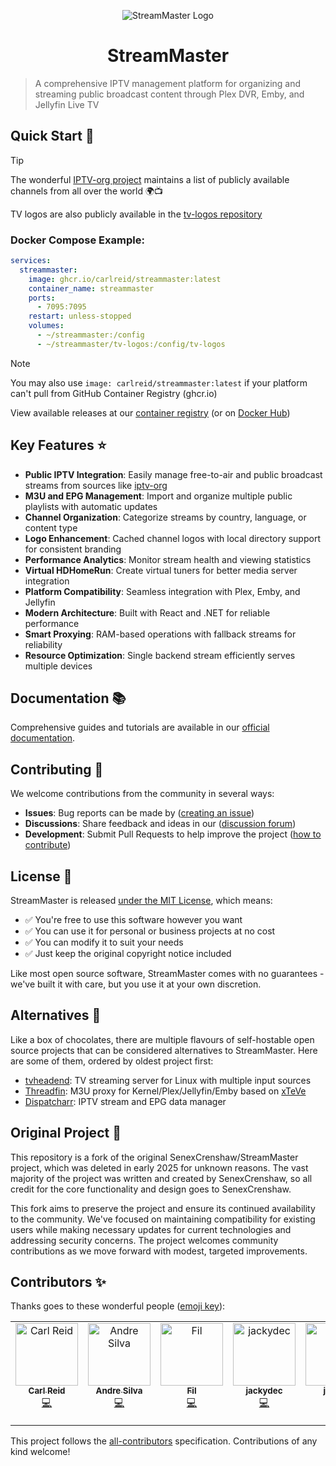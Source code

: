 <p align="center" width="100%">
    <img src="https://raw.githubusercontent.com/carlreid/StreamMaster/refs/heads/main/src/StreamMaster.WebUI/public/images/streammaster_logo.png" alt="StreamMaster Logo"/>
    <H1 align="center" width="100%">StreamMaster</H1>
</p>

> A comprehensive IPTV management platform for organizing and streaming public broadcast content through Plex DVR, Emby, and Jellyfin Live TV 

## Quick Start 🚀

> [!TIP]  
> The wonderful [IPTV-org project](https://github.com/iptv-org/iptv) maintains a list of publicly available channels from all over the world 🌍📺 
> 
> TV logos are also publicly available in the [tv-logos repository](https://github.com/tv-logo/tv-logos)

### Docker Compose Example:
```yaml
services:
  streammaster:
    image: ghcr.io/carlreid/streammaster:latest
    container_name: streammaster
    ports:
      - 7095:7095
    restart: unless-stopped
    volumes:
      - ~/streammaster:/config
      - ~/streammaster/tv-logos:/config/tv-logos
```

> [!NOTE]  
> You may also use `image: carlreid/streammaster:latest` if your platform can't pull from GitHub Container Registry (ghcr.io)

View available releases at our [container registry](https://github.com/carlreid/StreamMaster/pkgs/container/streammaster) (or on [Docker Hub](https://hub.docker.com/r/carlreid/streammaster))

## Key Features ⭐

- **Public IPTV Integration**: Easily manage free-to-air and public broadcast streams from sources like [iptv-org](https://iptv-org.github.io/)
- **M3U and EPG Management**: Import and organize multiple public playlists with automatic updates
- **Channel Organization**: Categorize streams by country, language, or content type
- **Logo Enhancement**: Cached channel logos with local directory support for consistent branding
- **Performance Analytics**: Monitor stream health and viewing statistics
- **Virtual HDHomeRun**: Create virtual tuners for better media server integration
- **Platform Compatibility**: Seamless integration with Plex, Emby, and Jellyfin
- **Modern Architecture**: Built with React and .NET for reliable performance
- **Smart Proxying**: RAM-based operations with fallback streams for reliability
- **Resource Optimization**: Single backend stream efficiently serves multiple devices

## Documentation 📚

Comprehensive guides and tutorials are available in our [official documentation](https://carlreid.github.io/StreamMaster/).

## Contributing 🤝

We welcome contributions from the community in several ways:  

- **Issues**: Bug reports can be made by ([creating an issue](https://github.com/carlreid/StreamMaster/issues))
- **Discussions**: Share feedback and ideas in our ([discussion forum](https://github.com/carlreid/StreamMaster/discussions))
- **Development**: Submit Pull Requests to help improve the project ([how to contribute](.github/CONTRIBUTING.md
))

## License 📝

StreamMaster is released [under the MIT License](LICENSE), which means:

- ✅ You're free to use this software however you want
- ✅ You can use it for personal or business projects at no cost
- ✅ You can modify it to suit your needs
- ✅ Just keep the original copyright notice included

Like most open source software, StreamMaster comes with no guarantees - we've built it with care, but you use it at your own discretion.

## Alternatives 🔄

Like a box of chocolates, there are multiple flavours of self-hostable open source projects that can be considered alternatives to StreamMaster. Here are some of them, ordered by oldest project first:

- [tvheadend](https://github.com/tvheadend/tvheadend): TV streaming server for Linux with multiple input sources
- [Threadfin](https://github.com/Threadfin/Threadfin): M3U proxy for Kernel/Plex/Jellyfin/Emby based on [xTeVe](https://github.com/xteve-project/xTeVe)
- [Dispatcharr](https://github.com/Dispatcharr/Dispatcharr): IPTV stream and EPG data manager

## Original Project 📝

This repository is a fork of the original SenexCrenshaw/StreamMaster project, which was deleted in early 2025 for unknown reasons. The vast majority of the project was written and created by SenexCrenshaw, so all credit for the core functionality and design goes to SenexCrenshaw.

This fork aims to preserve the project and ensure its continued availability to the community. We've focused on maintaining compatibility for existing users while making necessary updates for current technologies and addressing security concerns. The project welcomes community contributions as we move forward with modest, targeted improvements.

## Contributors ✨

Thanks goes to these wonderful people ([emoji key](https://allcontributors.org/docs/en/emoji-key)):
<!-- ALL-CONTRIBUTORS-LIST:START - Do not remove or modify this section -->
<!-- prettier-ignore-start -->
<!-- markdownlint-disable -->
<table>
  <tbody>
    <tr>
      <td align="center" valign="top" width="14.28%"><a href="https://www.carlreid.dk"><img src="https://avatars.githubusercontent.com/u/33623601?v=4?s=100" width="100px;" alt="Carl Reid"/><br /><sub><b>Carl Reid</b></sub></a><br /><a href="https://github.com/carlreid/StreamMaster/commits?author=carlreid" title="Code">💻</a></td>
      <td align="center" valign="top" width="14.28%"><a href="https://aandree5.github.io"><img src="https://avatars.githubusercontent.com/u/32734153?v=4?s=100" width="100px;" alt="Andre Silva"/><br /><sub><b>Andre Silva</b></sub></a><br /><a href="https://github.com/carlreid/StreamMaster/commits?author=Aandree5" title="Code">💻</a></td>
      <td align="center" valign="top" width="14.28%"><a href="https://github.com/iamfil"><img src="https://avatars.githubusercontent.com/u/329172?v=4?s=100" width="100px;" alt="Fil"/><br /><sub><b>Fil</b></sub></a><br /><a href="https://github.com/carlreid/StreamMaster/commits?author=iamfil" title="Code">💻</a></td>
      <td align="center" valign="top" width="14.28%"><a href="https://github.com/jackydec"><img src="https://avatars.githubusercontent.com/u/25207298?v=4?s=100" width="100px;" alt="jackydec"/><br /><sub><b>jackydec</b></sub></a><br /><a href="https://github.com/carlreid/StreamMaster/commits?author=jackydec" title="Code">💻</a></td>
      <td align="center" valign="top" width="14.28%"><a href="https://github.com/jbf154"><img src="https://avatars.githubusercontent.com/u/16122392?v=4?s=100" width="100px;" alt="jbf154"/><br /><sub><b>jbf154</b></sub></a><br /><a href="https://github.com/carlreid/StreamMaster/commits?author=jbf154" title="Code">💻</a></td>
      <td align="center" valign="top" width="14.28%"><a href="https://github.com/tam1m"><img src="https://avatars.githubusercontent.com/u/472185?v=4?s=100" width="100px;" alt="Tamim Baschour"/><br /><sub><b>Tamim Baschour</b></sub></a><br /><a href="https://github.com/carlreid/StreamMaster/commits?author=tam1m" title="Code">💻</a></td>
      <td align="center" valign="top" width="14.28%"><a href="https://github.com/Austin1"><img src="https://avatars.githubusercontent.com/u/341408?v=4?s=100" width="100px;" alt="Austin1"/><br /><sub><b>Austin1</b></sub></a><br /><a href="https://github.com/carlreid/StreamMaster/commits?author=Austin1" title="Code">💻</a></td>
    </tr>
  </tbody>
</table>

<!-- markdownlint-restore -->
<!-- prettier-ignore-end -->

<!-- ALL-CONTRIBUTORS-LIST:END -->

<!-- ALL-CONTRIBUTORS-LIST:START - Do not remove or modify this section -->
<!-- prettier-ignore-start -->
<!-- markdownlint-disable -->
<!-- markdownlint-restore -->
<!-- prettier-ignore-end -->

<!-- ALL-CONTRIBUTORS-LIST:END -->

This project follows the [all-contributors](https://github.com/all-contributors/all-contributors) specification. Contributions of any kind welcome!